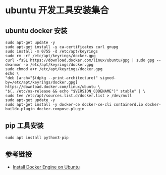 # ubuntu 开发工具安装集合

## ubuntu docker 安装

```shell
sudo apt-get update -y
sudo apt-get install -y ca-certificates curl gnupg
sudo install -m 0755 -d /etc/apt/keyrings
sudo rm -rf /etc/apt/keyrings/docker.gpg
curl -fsSL https://download.docker.com/linux/ubuntu/gpg | sudo gpg --dearmor -o /etc/apt/keyrings/docker.gpg
sudo chmod a+r /etc/apt/keyrings/docker.gpg
echo \
"deb [arch="$(dpkg --print-architecture)" signed-by=/etc/apt/keyrings/docker.gpg] https://download.docker.com/linux/ubuntu \
"$(. /etc/os-release && echo "$VERSION_CODENAME")" stable" | \
sudo tee /etc/apt/sources.list.d/docker.list > /dev/null
sudo apt-get update -y
sudo apt-get install -y docker-ce docker-ce-cli containerd.io docker-buildx-plugin docker-compose-plugin
```

## pip 工具安装

```shell
sudo apt install python3-pip
```

## 参考链接

- [Install Docker Engine on Ubuntu](https://docs.docker.com/engine/install/ubuntu/)
